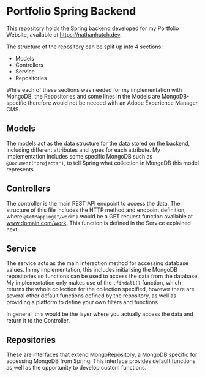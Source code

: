 # Portfolio Spring Backend

This repository holds the Spring backend developed for my Portfolio Website, available at https://nathanhutch.dev. 

The structure of the repository can be split up into 4 sections:
* Models
* Controllers
* Service
* Repositories

While each of these sections was needed for my implementation with MongoDB, the Repositories and some lines in the Models are MongoDB-specific therefore would not be needed with an Adobe Experience Manager CMS.

## Models

The models act as the data structure for the data stored on the backend, including different attributes and types for each attribute. My implementation includes some specific MongoDB such as `@Document("projects")`, to tell Spring what collection in MongoDB this model represents

## Controllers

The controller is the main REST API endpoint to access the data. The structure of this file includes the HTTP method and endpoint definition, where `@GetMapping("/work")` would be a GET request function available at www.domain.com/work. This function is defined in the Service explained next

## Service

The service acts as the main interaction method for accessing database values. In my implementation, this includes initialising the MongoDB repositories so functions can be used to access the data from the database. My implementation only makes use of the `.findall()` function, which returns the whole collection for the collection specified, however there are several other default functions defined by the repository, as well as providing a platform to define your own filters and functions

In general, this would be the layer where you actually access the data and return it to the Controller.

## Repositories

These are interfaces that extend MongoRepository, a MongoDB specific for accessing MongoDB from Spring. This interface provides default functions as well as the opportunity to develop custom functions.
